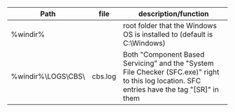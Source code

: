 | Path  | file  | description/function  |
| ---   | ---   | ---   |
| %windir%  |   | root folder that the Windows OS is installed to (default is C:\Windows)
| %windir%\LOGS\CBS\ | cbs.log |  Both "Component Based Servicing" and the "System File Checker (SFC.exe)" right to this log location. SFC entries have the tag "[SR]" in them |
